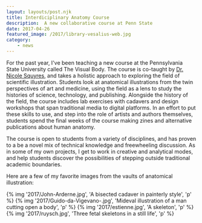 ```yaml
---
layout: layouts/post.njk
title: Interdiciplinary Anatomy Course
description:  A new collaborative course at Penn State
date: 2017-04-26
featured_image: /2017/library-vesalius-web.jpg
category: 
    - news
---
```


For the past year, I've been teaching a new course at the Pennsylvania State University called The Visual Body. The course is co-taught by [Dr. Nicole Squyres](https://twitter.com/nsquyres), and takes a holistic approach to exploring the field of scientific illustration. Students look at anatomical illustrations from the twin perspectives of art and medicine, using the field as a lens to study the histories of science, technology, and publishing. Alongside the history of the field, the course includes lab exercises with cadavers and design workshops that span traditional media to digital platforms. In an effort to put these skills to use, and step into the role of artists and authors themselves, students spend the final weeks of the course making zines and alternative publications about human anatomy.

The course is open to students from a variety of disciplines, and has proven to a be a novel mix of technical knowledge and freewheeling discussion. As in some of my own projects, I get to work in creative and analytical modes, and help students discover the possibilities of stepping outside traditional academic boundaries.

Here are a few of my favorite images from the vaults of anatomical illustration:

<div class="gallery">
	{% img '2017/John-Arderne.jpg', 'A bisected cadaver in painterly style', 'p' %}
	{% img '2017/Guido-da-Vigevano-.jpg', 'Mideval illustration of a man cutting open a body', 'p' %}
	{% img '2017/estienne.jpg', 'A skeleton', 'p' %}
    {% img '2017/ruysch.jpg', 'Three fetal skeletons in a still life', 'p' %}
</div>

    
